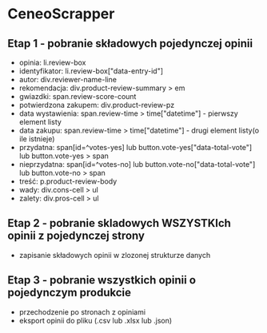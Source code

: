 # CeneoScrapper
## Etap 1 - pobranie składowych pojedynczej opinii
- opinia: li.review-box
- identyfikator: li.review-box["data-entry-id"]
- autor: div.reviewer-name-line
- rekomendacja: div.product-review-summary > em
- gwiazdki: span.review-score-count
- potwierdzona zakupem: div.product-review-pz
- data wystawienia: span.review-time > time["datetime"] - pierwszy element listy
- data zakupu: span.review-time > time["datetime"] - drugi element listy(o ile istnieje)
- przydatna: span[id=^votes-yes]
    lub        button.vote-yes["data-total-vote"]
    lub        button.vote-yes > span
- nieprzydatna: span[id=^votes-no]
    lub        button.vote-no["data-total-vote"]
    lub        button.vote-no > span
- treść: p.product-review-body
- wady: div.cons-cell > ul
- zalety: div.pros-cell > ul
## Etap 2 - pobranie skladowych WSZYSTKIch opinii z pojedynczej strony
- zapisanie składowych opinii w zlozonej strukturze danych
## Etap 3 - pobranie wszystkich opinii o pojedynczym produkcie
- przechodzenie po stronach z opiniami 
- eksport opinii do pliku (.csv lub .xlsx lub .json)
